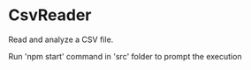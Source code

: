 # CsvReader
Read and analyze a CSV file.

Run 'npm start' command in 'src' folder to prompt the execution
